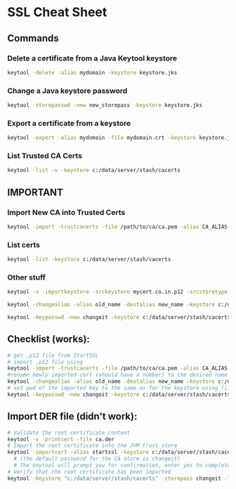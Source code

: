 # SSL Cheat Sheet

## Commands

### Delete a certificate from a Java Keytool keystore

```bash
keytool -delete -alias mydomain -keystore keystore.jks
```

### Change a Java keystore password

```bash
keytool -storepasswd -new new_storepass -keystore keystore.jks
```

### Export a certificate from a keystore

```bash
keytool -export -alias mydomain -file mydomain.crt -keystore keystore.jks
```

### List Trusted CA Certs

```bash
keytool -list -v -keystore c:/data/server/stash/cacerts
```



## IMPORTANT

### Import New CA into Trusted Certs

```bash
keytool -import -trustcacerts -file /path/to/ca/ca.pem -alias CA_ALIAS -keystore c:/data/server/stash/cacerts
```

### List certs

```bash
keytool -list -keystore c:/data/server/stash/cacerts
```

### Other stuff

```bash
keytool -v -importkeystore -srckeystore mycert.co.in.p12 -srcstoretype PKCS12 -destkeystore mycert.co.in.jks -deststoretype JKS

keytool -changealias -alias old_name -destalias new_name -keystore c:/data/server/stash/cacerts

keytool -keypasswd -new changeit -keystore c:/data/server/stash/cacerts -storepass changeit -alias someapp -keypass password
```



## Checklist (works):

```bash
# get .p12 file from StartSSL
# import .p12 file using
keytool -import -trustcacerts -file /path/to/ca/ca.pem -alias CA_ALIAS -keystore c:/data/server/stash/cacerts
#rename newly imported cert (should have a number) to the desired name using
keytool -changealias -alias old_name -destalias new_name -keystore c:/data/server/stash/cacerts
# set pwd of the imported key to the same as for the keystore using (if you have a different password defined)
keytool -keypasswd -new changeit -keystore c:/data/server/stash/cacerts -storepass changeit -alias someapp -keypass password
```



## Import DER file (didn't work):

```bash
# Validate the root certificate content
keytool -v -printcert -file ca.der
# Import the root certificate into the JVM trust store
keytool -importcert -alias startssl -keystore c:/data/server/stash/cacerts -storepass changeit -file ca.der
  # (the default password for the CA store is changeit)
  # The keytool will prompt you for confirmation, enter yes to complete the operation.
# Verify that the root certificate has been imported
keytool -keystore "c:/data/server/stash/cacerts" -storepass changeit -list | grep startssl
```

